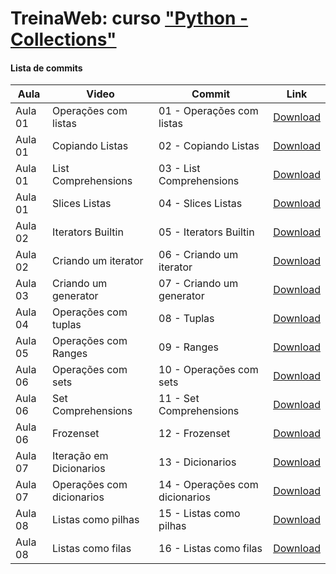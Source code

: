 # TreinaWeb: curso ["Python - Collections"](https://www.treinaweb.com.br/)

#### Lista de commits
Aula | Video | Commit | Link 
------ | ------ | ------ | ------ 
Aula 01 | Operações com listas | 01 - Operações com listas | [Download](https://github.com/treinaweb/treinaweb-python-collections/archive/472c792b41cca7a5d6b822cca6c060ff4addd82b.zip) 
Aula 01 | Copiando Listas | 02 - Copiando Listas | [Download](https://github.com/treinaweb/treinaweb-python-collections/archive/3047a6eddb755ae758fdceb843991ee7645fae55.zip) 
Aula 01 | List Comprehensions | 03 - List Comprehensions | [Download](https://github.com/treinaweb/treinaweb-python-collections/archive/3870756608863c84ad960b3a1efc9bc3a48c4723.zip) 
Aula 01 | Slices Listas | 04 - Slices Listas | [Download](https://github.com/treinaweb/treinaweb-python-collections/archive/2e7947fa4071eced71124ba3face18c0a43c2be8.zip) 
Aula 02 | Iterators Builtin | 05 - Iterators Builtin | [Download](https://github.com/treinaweb/treinaweb-python-collections/archive/d03304624895be8a4d37395215fe5c529e2563ff.zip) 
Aula 02 | Criando um iterator | 06 - Criando um iterator | [Download](https://github.com/treinaweb/treinaweb-python-collections/archive/732c90525659fdf341a5ca1b07297ed7898955cc.zip) 
Aula 03 | Criando um generator | 07 - Criando um generator | [Download](https://github.com/treinaweb/treinaweb-python-collections/archive/637be7316611c8a9ae5f99bac7d7814b967531b0.zip) 
Aula 04 | Operações com tuplas | 08 - Tuplas | [Download](https://github.com/treinaweb/treinaweb-python-collections/archive/1564bf877a6830233d1cc9e32f33ee35b7a66b25.zip) 
Aula 05 | Operações com Ranges | 09 - Ranges | [Download](https://github.com/treinaweb/treinaweb-python-collections/archive/e1cc6c8fd7743dd4af01717aa12ac5cf94944888.zip) 
Aula 06 | Operações com sets | 10 - Operações com sets | [Download](https://github.com/treinaweb/treinaweb-python-collections/archive/e8cc542e07ba057dcb9122eecfd5088f12b296fe.zip) 
Aula 06 | Set Comprehensions | 11 - Set Comprehensions | [Download](https://github.com/treinaweb/treinaweb-python-collections/archive/f15bb5f275f5114312fc453286792042c23343d4.zip) 
Aula 06 | Frozenset | 12 - Frozenset | [Download](https://github.com/treinaweb/treinaweb-python-collections/archive/a1365085160a3547330b49f1c26150c829a7e42e.zip) 
Aula 07 | Iteração em Dicionarios | 13 - Dicionarios | [Download](https://github.com/treinaweb/treinaweb-python-collections/archive/6f774c6ca80be7847c01c695bb084448eb662604.zip) 
Aula 07 | Operações com dicionarios | 14 - Operações com dicionarios | [Download](https://github.com/treinaweb/treinaweb-python-collections/archive/53e8f9258c55aecfc7d0076c049e08b4ede80339.zip) 
Aula 08 | Listas como pilhas | 15 - Listas como pilhas | [Download](https://github.com/treinaweb/treinaweb-python-collections/archive/018ee1a2288ac12cde9d0af4b6a9131e8956497e.zip) 
Aula 08 | Listas como filas | 16 - Listas como filas | [Download](https://github.com/treinaweb/treinaweb-python-collections/archive/6d90b06942eb6ba46d2dcb54271f8a19d612fbb4.zip) 
